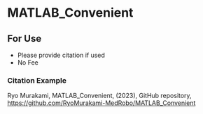 # MATLAB_Convenient
## For Use
- Please provide citation if used
- No Fee

### Citation Example
Ryo Murakami, MATLAB_Convenient, (2023), GitHub repository,
https://github.com/RyoMurakami-MedRobo/MATLAB_Convenient
